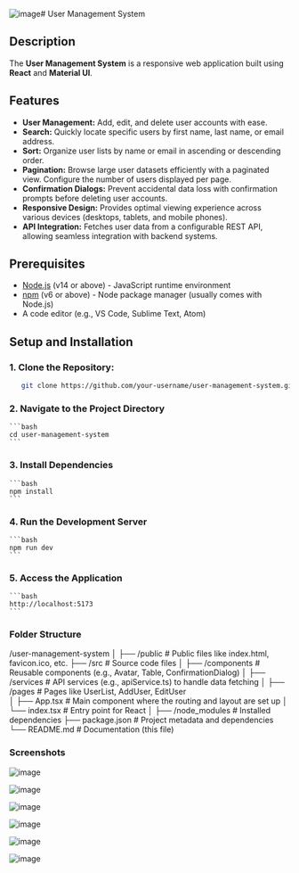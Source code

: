 ![image](https://github.com/user-attachments/assets/8a058f3e-471d-47bb-917c-eb81a2032b90)# User Management System

## Description

The **User Management System** is a responsive web application built using **React** and **Material UI**.

## Features

*   **User Management:**  Add, edit, and delete user accounts with ease.
*   **Search:** Quickly locate specific users by first name, last name, or email address.
*   **Sort:**  Organize user lists by name or email in ascending or descending order.
*   **Pagination:** Browse large user datasets efficiently with a paginated view.  Configure the number of users displayed per page.
*   **Confirmation Dialogs:** Prevent accidental data loss with confirmation prompts before deleting user accounts.
*   **Responsive Design:** Provides optimal viewing experience across various devices (desktops, tablets, and mobile phones).
*   **API Integration:** Fetches user data from a configurable REST API, allowing seamless integration with backend systems.

## Prerequisites

*   [Node.js](https://nodejs.org/) (v14 or above) -  JavaScript runtime environment
*   [npm](https://www.npmjs.com/) (v6 or above) - Node package manager (usually comes with Node.js)
*   A code editor (e.g., VS Code, Sublime Text, Atom)

## Setup and Installation

### 1. Clone the Repository:
    
   ```bash
      git clone https://github.com/your-username/user-management-system.git
   ```

### 2. Navigate to the Project Directory

    ```bash
    cd user-management-system
    ```
### 3. Install Dependencies

    ```bash
    npm install
    ```

### 4. Run the Development Server

    ```bash
    npm run dev
    ```
### 5. Access the Application
    ```bash
    http://localhost:5173
    ```


### Folder Structure

/user-management-system
│
├── /public           # Public files like index.html, favicon.ico, etc.
├── /src              # Source code files
│   ├── /components   # Reusable components (e.g., Avatar, Table, ConfirmationDialog)
│   ├── /services     # API services (e.g., apiService.ts) to handle data fetching
│   ├── /pages        # Pages like UserList, AddUser, EditUser    
│   ├── App.tsx       # Main component where the routing and layout are set up
│   └── index.tsx     # Entry point for React
│
├── /node_modules     # Installed dependencies
├── package.json      # Project metadata and dependencies
└── README.md         # Documentation (this file)

### Screenshots

![image](https://github.com/user-attachments/assets/2308e674-2c48-4baa-a0d5-cb1f94d05f49)

![image](https://github.com/user-attachments/assets/95cb9acc-e78c-43aa-92da-63def196c641)

![image](https://github.com/user-attachments/assets/c24ea962-98dd-445c-9f81-5cbe55cb1b32)

![image](https://github.com/user-attachments/assets/9751daa3-de9c-41eb-a12f-2d47e8b0f95b)

![image](https://github.com/user-attachments/assets/f9ab6b21-c926-4122-bfa0-e5825f32b0dc)

![image](https://github.com/user-attachments/assets/cab54808-52b2-4fca-8252-7cc2fdb2041f)
